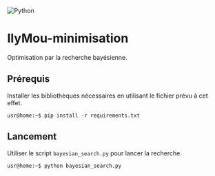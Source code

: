 ![Python](https://img.shields.io/badge/python-3.8-blue.svg)



# IlyMou-minimisation
Optimisation par la recherche bayésienne.


## Prérequis
Installer les bibliothèques nécessaires en utilisant le fichier prévu à cet
effet.
```console
usr@home:~$ pip install -r requirements.txt
```


## Lancement
Utiliser le script `bayesian_search.py` pour lancer la recherche.
```console
usr@home:~$ python bayesian_search.py
```
